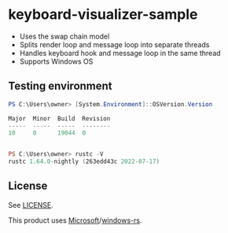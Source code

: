# keyboard-visualizer-sample

- Uses the swap chain model
- Splits render loop and message loop into separate threads
- Handles keyboard hook and message loop in the same thread
- Supports Windows OS

## Testing environment

```powershell
PS C:\Users\owner> [System.Environment]::OSVersion.Version

Major  Minor  Build  Revision
-----  -----  -----  --------
10     0      19044  0


PS C:\Users\owner> rustc -V
rustc 1.64.0-nightly (263edd43c 2022-07-17)
```

## License

See [LICENSE](./LICENSE).

This product uses [Microsoft](https://github.com/microsoft)/[windows-rs](https://github.com/microsoft/windows-rs).
